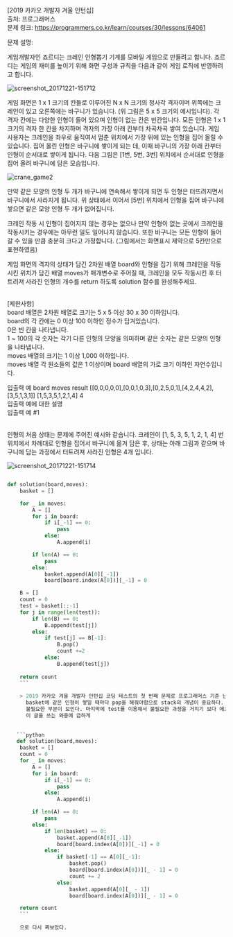 [2019 카카오 개발자 겨울 인턴십] </br>
출처: 프로그래머스 </br>
문제 링크: <https://programmers.co.kr/learn/courses/30/lessons/64061> </br>

문제 설명:

게임개발자인 죠르디는 크레인 인형뽑기 기계를 모바일 게임으로 만들려고 합니다.
죠르디는 게임의 재미를 높이기 위해 화면 구성과 규칙을 다음과 같이 게임 로직에 반영하려고 합니다.

![screenshot_20171221-151712](https://grepp-programmers.s3.ap-northeast-2.amazonaws.com/files/production/69f1cd36-09f4-4435-8363-b71a650f7448/crane_game_101.png)

게임 화면은 1 x 1 크기의 칸들로 이루어진 N x N 크기의 정사각 격자이며 위쪽에는 크레인이 있고 오른쪽에는 바구니가 있습니다. (위 그림은 5 x 5 크기의 예시입니다). 각 격자 칸에는 다양한 인형이 들어 있으며 인형이 없는 칸은 빈칸입니다. 모든 인형은 1 x 1 크기의 격자 한 칸을 차지하며 격자의 가장 아래 칸부터 차곡차곡 쌓여 있습니다. 게임 사용자는 크레인을 좌우로 움직여서 멈춘 위치에서 가장 위에 있는 인형을 집어 올릴 수 있습니다. 집어 올린 인형은 바구니에 쌓이게 되는 데, 이때 바구니의 가장 아래 칸부터 인형이 순서대로 쌓이게 됩니다. 다음 그림은 [1번, 5번, 3번] 위치에서 순서대로 인형을 집어 올려 바구니에 담은 모습입니다.

![crane_game2](https://grepp-programmers.s3.ap-northeast-2.amazonaws.com/files/production/638e2162-b1e4-4bbb-b0d7-62d31e97d75c/crane_game_102.png)

만약 같은 모양의 인형 두 개가 바구니에 연속해서 쌓이게 되면 두 인형은 터뜨려지면서 바구니에서 사라지게 됩니다. 위 상태에서 이어서 [5번] 위치에서 인형을 집어 바구니에 쌓으면 같은 모양 인형 두 개가 없어집니다.


크레인 작동 시 인형이 집어지지 않는 경우는 없으나 만약 인형이 없는 곳에서 크레인을 작동시키는 경우에는 아무런 일도 일어나지 않습니다. 또한 바구니는 모든 인형이 들어갈 수 있을 만큼 충분히 크다고 가정합니다. (그림에서는 화면표시 제약으로 5칸만으로 표현하였음)

게임 화면의 격자의 상태가 담긴 2차원 배열 board와 인형을 집기 위해 크레인을 작동시킨 위치가 담긴 배열 moves가 매개변수로 주어질 때, 크레인을 모두 작동시킨 후 터트려져 사라진 인형의 개수를 return 하도록 solution 함수를 완성해주세요.

</br>
[제한사항]</br>
board 배열은 2차원 배열로 크기는 5 x 5 이상 30 x 30 이하입니다.</br>
board의 각 칸에는 0 이상 100 이하인 정수가 담겨있습니다.</br>
0은 빈 칸을 나타냅니다.</br>
1 ~ 100의 각 숫자는 각기 다른 인형의 모양을 의미하며 같은 숫자는 같은 모양의 인형을 나타냅니다.</br>
moves 배열의 크기는 1 이상 1,000 이하입니다.</br>
moves 배열 각 원소들의 값은 1 이상이며 board 배열의 가로 크기 이하인 자연수입니다.</br>

입출력 예
board	moves	result
[[0,0,0,0,0],[0,0,1,0,3],[0,2,5,0,1],[4,2,4,4,2],[3,5,1,3,1]]	[1,5,3,5,1,2,1,4]	4
</br>입출력 예에 대한 설명</br>
입출력 예 #1 </br>

</br>인형의 처음 상태는 문제에 주어진 예시와 같습니다. 크레인이 [1, 5, 3, 5, 1, 2, 1, 4] 번 위치에서 차례대로 인형을 집어서 바구니에 옮겨 담은 후, 상태는 아래 그림과 같으며 바구니에 담는 과정에서 터트려져 사라진 인형은 4개 입니다.

![screenshot_20171221-151714](https://grepp-programmers.s3.ap-northeast-2.amazonaws.com/files/production/bb0f59c7-6b72-485a-8302-217fe53ea88f/crane_game_104.jpg)


```python

def solution(board,moves):
    basket = []

    for _ in moves:
        A = []
        for i in board:
            if i[_-1] == 0:
                pass
            else:
                A.append(i)

        if len(A) == 0:
            pass
        else:
            basket.append(A[0][_-1])
            board[board.index(A[0])][_-1] = 0

    B = []
    count = 0
    test = basket[::-1]
    for j in range(len(test)):
        if len(B) == 0:
            B.append(test[j])
        else:
            if test[j] == B[-1]:
                B.pop()
                count +=2
            else:
                B.append(test[j])
    
    return count
    ```
    
    > 2019 카카오 겨울 개발자 인턴십 코딩 테스트의 첫 번째 문제로 프로그래머스 기준 난이도 1의 문제로 그렇게 난이도가 있는 문제는 아니다. 
      basket에 같은 인형이 쌓일 때마다 pop을 해줘야함으로 stack의 개념이 중요하다. 어떻게든 구현하려고 하다보니 코드가 많이 길어지고
      불필요한 부분이 보인다. 마지막에 test를 이용해서 불필요한 과정을 거치기 보다 애초에 basket만으로 구현이 가능할 것 같다는 생각에 
      이 글을 쓰는 와중에 급하게
   
   
   ```python
   def solution(board,moves):
    basket = []
    count = 0
    for _ in moves:
        A = []
        for i in board:
            if i[_-1] == 0:
                pass
            else:
                A.append(i)

        if len(A) == 0:
            pass
        else:
            if len(basket) == 0:
                basket.append(A[0][_-1])
                board[board.index(A[0])][_-1] = 0
            else:
                if basket[-1] == A[0][_-1]:
                    basket.pop()
                    board[board.index(A[0])][_ - 1] = 0
                    count += 2
                else:
                    basket.append(A[0][_ - 1])
                    board[board.index(A[0])][_ - 1] = 0

    return count
    ```
    
    으로 다시 짜보았다.

